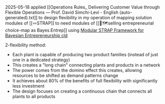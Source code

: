 2025-05-18
applied [[Operations Rules_ Delivering Customer Value through Flexible Operations — Prof. David Simchi-Levi - English (auto-generated).txt]] to design flexibility in my operation of mapping solution modules of [[🪢STRAP]] to need modules of [[🧭🗺️selling entrepreneurial choice-map as Bayes.Entrep]] 
using [Modular STRAP Framework for Bayesian Entrepreneurship cld](https://claude.ai/chat/58814f07-508e-4157-9976-b76f7ff05b12)


2-flexibility method:

- Each plant is capable of producing two product families (instead of just one in a dedicated strategy)
- This creates a "long chain" connecting plants and products in a network
- The power comes from the domino effect this creates, allowing resources to be shifted as demand patterns change
- It achieves about 80% of the benefits of full flexibility with significantly less investment
- The design focuses on creating a continuous chain that connects all plants to all products